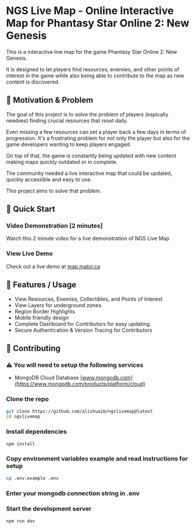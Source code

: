 # NGS Live Map - Online Interactive Map for Phantasy Star Online 2: New Genesis

This is a interactive live map for the game Phantasy Star Online 2: New Genesis.

It is designed to let players find resources, enemies, and other points of interest in the game while also being able to contribute to the map as new content is discovered.

## 💭 Motivation & Problem

The goal of this project is to solve the problem of players (espically newbies) finding crucial resources that reset daily.

Even missing a few resources can set a player back a few days in terms of progression. It's a frustrating problem for not only the player but also for the game developers wanting to keep players engaged.

On top of that, the game is constantly being updated with new content making maps quickly outdated or in complete.

The community needed a live interactive map that could be updated, quickly accessible and easy to use.

This project aims to solve that problem.

## 🚀 Quick Start

### Video Demonstration [2 minutes]

Watch this 2 minute video for a live demonstration of NGS Live Map

### View Live Demo

Check out a live demo at [map.matoi.ca](https://map.matoi.ca)

## 📖 Features / Usage

-   View Resources, Enemies, Collectibles, and Points of Interest
-   View Layers for underground zones.
-   Region Border Highlights
-   Mobile friendly design
-   Complete Dashboard for Contributors for easy updating.
-   Secure Authentication & Version Tracing for Contributors

## 🤝 Contributing

### ⚠ You will need to setup the following services

-   MongoDB Cloud Database [www.mongodb.com](https://www.mongodb.com/products/platform/cloud)

### Clone the repo

```bash
git clone https://github.com/alishuaib/ngslivemap@latest
cd ngslivemap
```

### Install dependencies

```bash
npm install
```

### Copy environment variables example and read instructions for setup

```bash
cp .env.example .env
```

### Enter your mongodb connection string in .env

### Start the development server

```bash
npm run dev
```
